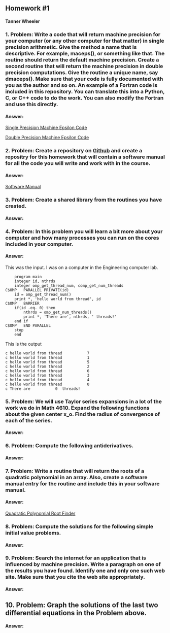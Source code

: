 ## Homework #1
#### Tanner Wheeler

### 1. Problem: Write a code that will return machine precision for your computer (or any other computer for that matter) in single precision arithmetic. Give the method a name that is descriptive. For example, maceps(), or something like that. The routine should return the default machine precision. Create a second routine that will return the machine precision in double precision computations. Give the routine a unique name, say dmaceps(). Make sure that your code is fully documented with you as the author and so on. An example of a Fortran code is included in this repository. You can translate this into a Python, C, or C++ code to do the work. You can also modify the Fortran and use this directly.

#### Answer:
[Single Precision Machine Epsilon Code](https://tannerwheeler.github.io/math4610/softwareManual/smaceps)

[Double Precision Machine Epsilon Code](https://tannerwheeler.github.io/math4610/softwareManual/dmaceps)



### 2. Problem: Create a repository on [Github](https://www.github.com) and create a repositry for this homework that will contain a software manual for all the code you will write and work with in the course.

#### Answer:
[Software Manual](https://tannerwheeler.github.io/math4610/softwareManual/softwareManual)


### 3. Problem: Create a shared library from the routines you have created.

#### Answer:



### 4. Problem: In this problem you will learn a bit more about your computer and how many processes you can run on the cores included in your computer.

#### Answer:
This was the input.  I was on a computer in the Engineering computer lab.
```
	program main
	integer id, nthrds
	integer omp_get_thread_num, comp_get_num_threads
C$OMP	PARALLEL PRIVATE(id)
	id = omp_get_thread_num()
	print *, 'hello world from thread', id
C$OMP	BARRIER
	if(id .eq. 0) then
		nthrds = omp_get_num_threads()
		print *, 'There are', nthrds, ' threads!'
	end if
C$OMP	END PARALLEL
	stop
	end
```
This is the output
```
c hello world from thread           7
c hello world from thread           1
c hello world from thread           5
c hello world from thread           2
c hello world from thread           6
c hello world from thread           3
c hello world from thread           4
c hello world from thread           0
c There are           0  threads!
```


### 5. Problem: We will use Taylor series expansions in a lot of the work we do in Math 4610. Expand the following functions about the given center x_o.  Find the radius of convergence of each of the series.

#### Answer:



### 6. Problem: Compute the following antiderivatives.

#### Answer:



### 7. Problem: Write a routine that will return the roots of a quadratic polynomial in an array. Also, create a software manual entry for the routine and include this in your software manual.

#### Answer:
[Quadratic Polynomial Root Finder](https://tannerwheeler.github.io/math4610/softwareManual/roots)


### 8. Problem: Compute the solutions for the following simple initial value problems.

#### Answer:



### 9. Problem: Search the internet for an application that is influenced by machine precision. Write a paragraph on one of the results you have found. Identify one and only one such web site. Make sure that you cite the web site appropriately.

#### Answer:



## 10. Problem: Graph the solutions of the last two differential equations in the Problem above.

#### Answer:



